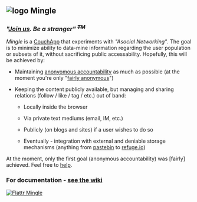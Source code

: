 ## ![logo](http://dod.kicks-ass.org:5984/img/mingle.gif) Mingle

### <em>"[Join us](https://thedod.iriscouch.com/mingle/_design/mingle/_rewrite/). **Be** a stranger" <sup><del>TM</del></sup></em>

_Mingle_ is a [CouchApp](http://couchapp.org) that experiments with _"Asocial Networking"_.
The goal is to minimize ability to data-mine information regarding the user population or subsets of it,
without sacrificing public accessability. Hopefully, this will be achieved by:

* Maintaining [anonyomous accountability](http://couchappsec.couch.it/Anonymous_accountability)
as much as possible (at the moment you're only
"[fairly anonymous](https://github.com/thedod/Mingle/wiki/How-anonymous-is-fairly-anonymous)")

* Keeping the content publicly available, but managing and sharing relations (follow / like / tag / etc.) out of band:

  * Locally inside the browser

  * Via private text mediums (email, IM, etc.)

  * Publicly (on blogs and sites) if a user wishes to do so

  * Eventually - integration with external and deniable storage mechanisms
    (anything from [pastebin](http://pastebin.com) to [refuge.io](http://refuge.io))

At the moment, only the first goal (anonymous accountability) was [fairly] achieved.
Feel free to [help](https://github.com/thedod/Mingle/wiki/To-do).

### For documentation - [see the wiki](https://github.com/thedod/Mingle/wiki/)

[![Flattr Mingle](http://api.flattr.com/button/flattr-badge-large.png)](http://flattr.com/thing/433445/Mingle-an-asocial-network) 
